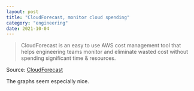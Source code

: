 ```yaml
---
layout: post
title: "CloudForecast, monitor cloud spending"
category: "engineering"
date: 2021-10-04
---
```


> CloudForecast is an easy to use AWS cost management tool that helps engineering teams monitor and eliminate wasted cost without spending significant time & resources.

Source: [CloudForecast](https://cloudforecast.io/index.html)

The graphs seem especially nice.
